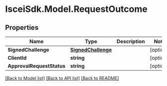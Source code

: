 # IsceiSdk.Model.RequestOutcome

## Properties

Name | Type | Description | Notes
------------ | ------------- | ------------- | -------------
**SignedChallenge** | [**SignedChallenge**](SignedChallenge.md) |  | [optional] 
**ClientId** | **string** |  | [optional] 
**ApprovalRequestStatus** | **string** |  | [optional] 

[[Back to Model list]](../README.md#documentation-for-models) [[Back to API list]](../README.md#documentation-for-api-endpoints) [[Back to README]](../README.md)

